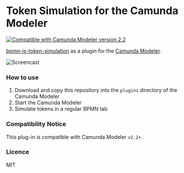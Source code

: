 # Token Simulation for the Camunda Modeler

<a href="https://github.com/camunda/camunda-modeler"><img src="https://img.shields.io/badge/Camunda%20Modeler-2.2+-brightgreen.svg"
         alt="Compatible with Camunda Modeler version 2.2"></a>

[bpmn-js-token-simulation](https://github.com/bpmn-io/bpmn-js-token-simulation) as a plugin for the [Camunda Modeler](https://camunda.org/bpmn/tool/).

![Screencast](docs/screencast.gif)

### How to use

1. Download and copy this repository into the `plugins` directory of the Camunda Modeler
2. Start the Camunda Modeler
3. Simulate tokens in a regular BPMN tab


### Compatibility Notice

This plug-in is compatible with Camunda Modeler `v2.2+`.


### Licence

MIT

